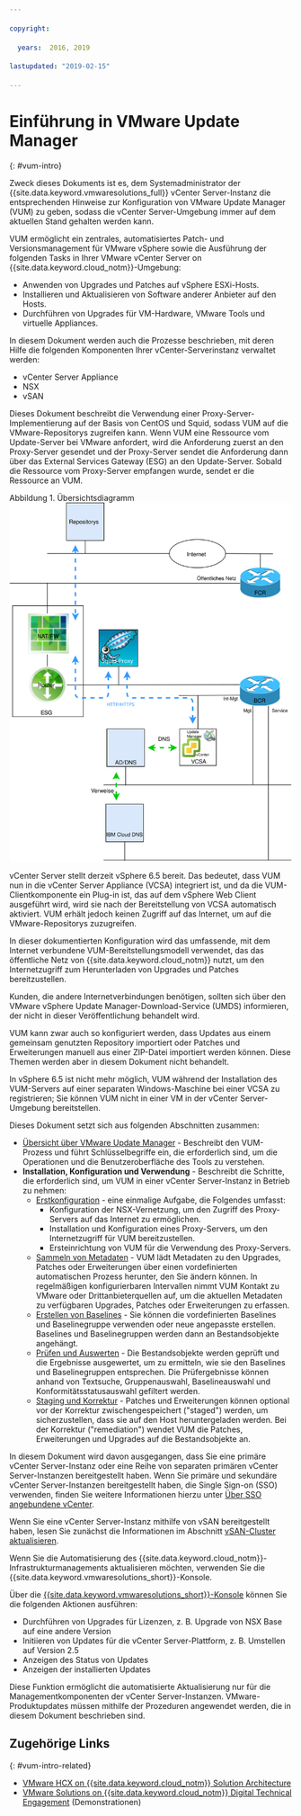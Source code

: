 ```yaml
---

copyright:

  years:  2016, 2019

lastupdated: "2019-02-15"

---
```


# Einführung in VMware Update Manager
{: #vum-intro}

Zweck dieses Dokuments ist es, dem Systemadministrator der {{site.data.keyword.vmwaresolutions_full}} vCenter Server-Instanz die entsprechenden Hinweise zur Konfiguration von VMware Update Manager (VUM) zu geben, sodass die vCenter Server-Umgebung immer auf dem aktuellen Stand gehalten werden kann.

VUM ermöglicht ein zentrales, automatisiertes Patch- und Versionsmanagement für VMware vSphere sowie die Ausführung der folgenden Tasks in Ihrer VMware vCenter Server on {{site.data.keyword.cloud_notm}}-Umgebung:
* Anwenden von Upgrades und Patches auf vSphere ESXi-Hosts.
* Installieren und Aktualisieren von Software anderer Anbieter auf den Hosts.
* Durchführen von Upgrades für VM-Hardware, VMware Tools und virtuelle Appliances.

In diesem Dokument werden auch die Prozesse beschrieben, mit deren Hilfe die folgenden Komponenten Ihrer vCenter-Serverinstanz verwaltet werden:
* vCenter Server Appliance
* NSX
* vSAN

Dieses Dokument beschreibt die Verwendung einer Proxy-Server-Implementierung auf der Basis von CentOS und Squid, sodass VUM auf die VMware-Repositorys zugreifen kann. Wenn VUM eine Ressource vom Update-Server bei VMware anfordert, wird die Anforderung zuerst an den Proxy-Server gesendet und der Proxy-Server sendet die Anforderung dann über das External Services Gateway (ESG) an den Update-Server. Sobald die Ressource vom Proxy-Server empfangen wurde, sendet er die Ressource an VUM.

Abbildung 1. Übersichtsdiagramm
![Übersichtsdiagramm](vum-vcsproxy.svg)

vCenter Server stellt derzeit vSphere 6.5 bereit. Das bedeutet, dass VUM nun in die vCenter Server Appliance (VCSA) integriert ist, und da die VUM-Clientkomponente ein Plug-in ist, das auf dem vSphere Web Client ausgeführt wird, wird sie nach der Bereitstellung von VCSA automatisch aktiviert. VUM erhält jedoch keinen Zugriff auf das Internet, um auf die VMware-Repositorys zuzugreifen.

In dieser dokumentierten Konfiguration wird das umfassende, mit dem Internet verbundene VUM-Bereitstellungsmodell verwendet, das das öffentliche Netz von {{site.data.keyword.cloud_notm}} nutzt, um den Internetzugriff zum Herunterladen von Upgrades und Patches bereitzustellen.

Kunden, die andere Internetverbindungen benötigen, sollten sich über den VMware vSphere Update Manager-Download-Service (UMDS) informieren, der nicht in dieser Veröffentlichung behandelt wird.

VUM kann zwar auch so konfiguriert werden, dass Updates aus einem gemeinsam genutzten Repository importiert oder Patches und Erweiterungen manuell aus einer ZIP-Datei importiert werden können. Diese Themen werden aber in diesem Dokument nicht behandelt.

In vSphere 6.5 ist nicht mehr möglich, VUM während der Installation des VUM-Servers auf einer separaten Windows-Maschine bei einer VCSA zu registrieren; Sie können VUM nicht in einer VM in der vCenter Server-Umgebung bereitstellen.

Dieses Dokument setzt sich aus folgenden Abschnitten zusammen:
* [Übersicht über VMware Update Manager](/docs/services/vmwaresolutions/archiref/vum?topic=vmware-solutions-vum-overview) - Beschreibt den VUM-Prozess und führt Schlüsselbegriffe ein, die erforderlich sind, um die Operationen und die Benutzeroberfläche des Tools zu verstehen.
* **Installation, Konfiguration und Verwendung** - Beschreibt die Schritte, die erforderlich sind, um VUM in einer vCenter Server-Instanz in Betrieb zu nehmen:
  - [Erstkonfiguration](/docs/services/vmwaresolutions/archiref/vum?topic=vmware-solutions-vum-init-config) - eine einmalige Aufgabe, die Folgendes umfasst:
      - Konfiguration der NSX-Vernetzung, um den Zugriff des Proxy-Servers auf das Internet zu ermöglichen.
      - Installation und Konfiguration eines Proxy-Servers, um den Internetzugriff für VUM bereitzustellen.
      - Ersteinrichtung von VUM für die Verwendung des Proxy-Servers.
  - [Sammeln von Metadaten](/docs/services/vmwaresolutions/archiref/vum?topic=vmware-solutions-vum-metadata) - VUM lädt Metadaten zu den Upgrades, Patches oder Erweiterungen über einen vordefinierten automatischen Prozess herunter, den Sie ändern können. In regelmäßigen konfigurierbaren Intervallen nimmt VUM Kontakt zu VMware oder Drittanbieterquellen auf, um die aktuellen Metadaten zu verfügbaren Upgrades, Patches oder Erweiterungen zu erfassen.
  - [Erstellen von Baselines](/docs/services/vmwaresolutions/archiref/vum?topic=vmware-solutions-vum-baselines) - Sie können die vordefinierten Baselines und Baselinegruppe verwenden oder neue angepasste erstellen. Baselines und Baselinegruppen werden dann an Bestandsobjekte angehängt.
  - [Prüfen und Auswerten](/docs/services/vmwaresolutions/archiref/vum?topic=vmware-solutions-vum-scanning) - Die Bestandsobjekte werden geprüft und die Ergebnisse ausgewertet, um zu ermitteln, wie sie den Baselines und Baselinegruppen entsprechen. Die Prüfergebnisse können anhand von Textsuche, Gruppenauswahl, Baselineauswahl und Konformitätsstatusauswahl gefiltert werden.
  - [Staging und Korrektur](/docs/services/vmwaresolutions/archiref/vum?topic=vmware-solutions-vum-staging) - Patches und Erweiterungen können optional vor der Korrektur zwischengespeichert ("staged") werden, um sicherzustellen, dass sie auf den Host heruntergeladen werden. Bei der Korrektur ("remediation") wendet VUM die Patches, Erweiterungen und Upgrades auf die Bestandsobjekte an.

In diesem Dokument wird davon ausgegangen, dass Sie eine primäre vCenter Server-Instanz oder eine Reihe von separaten primären vCenter Server-Instanzen bereitgestellt haben. Wenn Sie primäre und sekundäre vCenter Server-Instanzen bereitgestellt haben, die Single Sign-on (SSO) verwenden, finden Sie weitere Informationen hierzu unter [Über SSO angebundene vCenter](/docs/services/vmwaresolutions/archiref/vum?topic=vmware-solutions-vum-updating-vcsa).

Wenn Sie eine vCenter Server-Instanz mithilfe von vSAN bereitgestellt haben, lesen Sie zunächst die Informationen im Abschnitt [vSAN-Cluster aktualisieren](/docs/services/vmwaresolutions/archiref/vum?topic=vmware-solutions-vum-updating-vsan).

Wenn Sie die Automatisierung des {{site.data.keyword.cloud_notm}}-Infrastrukturmanagements aktualisieren möchten, verwenden Sie die {{site.data.keyword.vmwaresolutions_short}}-Konsole.

Über die [{{site.data.keyword.vmwaresolutions_short}}-Konsole](https://console.cloud.ibm.com/infrastructure/vmware-solutions/console) können Sie die folgenden Aktionen ausführen:
*	Durchführen von Upgrades für Lizenzen, z. B. Upgrade von NSX Base auf eine andere Version
*	Initiieren von Updates für die vCenter Server-Plattform, z. B. Umstellen auf Version 2.5
*	Anzeigen des Status von Updates
*	Anzeigen der installierten Updates

Diese Funktion ermöglicht die automatisierte Aktualisierung nur für die Managementkomponenten der vCenter Server-Instanzen. VMware-Produktupdates müssen mithilfe der Prozeduren angewendet werden, die in diesem Dokument beschrieben sind.

## Zugehörige Links
{: #vum-intro-related}

* [VMware HCX on {{site.data.keyword.cloud_notm}} Solution Architecture](https://www.ibm.com/cloud/garage/files/HCX_Architecture_Design.pdf)
* [VMware Solutions on	{{site.data.keyword.cloud_notm}} Digital Technical Engagement](https://ibm-dte.mybluemix.net/ibm-vmware) (Demonstrationen)
